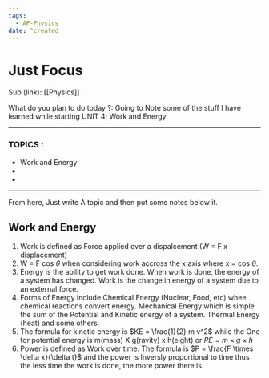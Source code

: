 ```yaml
---
tags:
  - AP-Physics
date: ^created
---
```

# Just Focus

Sub (link): [[Physics]]

What do you plan to do today ?: 
Going to Note some of the stuff I have learned while starting UNIT 4; Work and Energy. 

---
### TOPICS : 
* Work and Energy
* 
* 
---
From here, Just write A topic and then put some notes below it. 


## Work and Energy
1. Work is defined as Force applied over a dispalcement (W = F x displacement)
2. W = F cos $\theta$ when considering work accross the x axis where x = cos $\theta$. 
3. Energy is the ability to get work done. When work is done, the energy of a system has changed. Work is the change in energy of a system due to an external force.
4. Forms of Energy include Chemical Energy (Nuclear, Food, etc) whee chemical reactions convert energy. Mechanical Energy which is simple the sum of the Potential and Kinetic energy of a system. Thermal Energy (heat) and some others.
5. The formula for kinetic energy is $KE = \frac{1}{2} m v^2$ while the One for potential energy is m(mass) X g(ravity) x h(eight) or $PE = m \times g \times h$
6. Power is defined as Work over time. The formula is $P = \frac{F \times \delta x}{\delta t}$ and the power is Inversly proportional to time thus the less time the work is done, the more power there is.